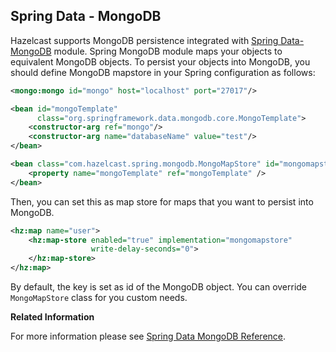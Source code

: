 

## Spring Data - MongoDB

Hazelcast supports MongoDB persistence integrated with [Spring Data-MongoDB](http://www.springsource.org/spring-data/mongodb) module. Spring MongoDB module maps your objects to equivalent MongoDB objects. To persist your objects into MongoDB, you should define MongoDB mapstore in your Spring configuration as follows:

```xml
<mongo:mongo id="mongo" host="localhost" port="27017"/>

<bean id="mongoTemplate"
      class="org.springframework.data.mongodb.core.MongoTemplate">
    <constructor-arg ref="mongo"/>
    <constructor-arg name="databaseName" value="test"/>
</bean>

<bean class="com.hazelcast.spring.mongodb.MongoMapStore" id="mongomapstore">
    <property name="mongoTemplate" ref="mongoTemplate" />
</bean>
```

Then, you can set this as map store for maps that you want to persist into MongoDB.

```xml
<hz:map name="user">
    <hz:map-store enabled="true" implementation="mongomapstore"
                  write-delay-seconds="0">
    </hz:map-store>
</hz:map>
```

By default, the key is set as id of the MongoDB object. You can override `MongoMapStore` class for you custom needs. 

**Related Information**

For more information please see [Spring Data MongoDB Reference](http://static.springsource.org/spring-data/data-mongodb/docs/current/reference/html/).
